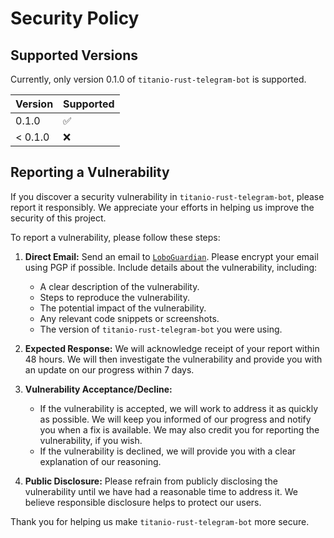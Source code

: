 # Security Policy

## Supported Versions

Currently, only version 0.1.0 of `titanio-rust-telegram-bot` is supported.

| Version | Supported          |
| ------- | ------------------ |
| 0.1.0   | :white_check_mark: |
| < 0.1.0 | :x:                |

## Reporting a Vulnerability

If you discover a security vulnerability in `titanio-rust-telegram-bot`, please report it responsibly. We appreciate your efforts in helping us improve the security of this project.

To report a vulnerability, please follow these steps:

1.  **Direct Email:** Send an email to [`LoboGuardian`](https://github.com/LoboGuardian/titanio-rust-telegram-bot/security/advisories/new). Please encrypt your email using PGP if possible. Include details about the vulnerability, including:
    * A clear description of the vulnerability.
    * Steps to reproduce the vulnerability.
    * The potential impact of the vulnerability.
    * Any relevant code snippets or screenshots.
    * The version of `titanio-rust-telegram-bot` you were using.

2.  **Expected Response:** We will acknowledge receipt of your report within 48 hours. We will then investigate the vulnerability and provide you with an update on our progress within 7 days.

3.  **Vulnerability Acceptance/Decline:**
    * If the vulnerability is accepted, we will work to address it as quickly as possible. We will keep you informed of our progress and notify you when a fix is available. We may also credit you for reporting the vulnerability, if you wish.
    * If the vulnerability is declined, we will provide you with a clear explanation of our reasoning.

4. **Public Disclosure:** Please refrain from publicly disclosing the vulnerability until we have had a reasonable time to address it. We believe responsible disclosure helps to protect our users.

Thank you for helping us make `titanio-rust-telegram-bot` more secure.
